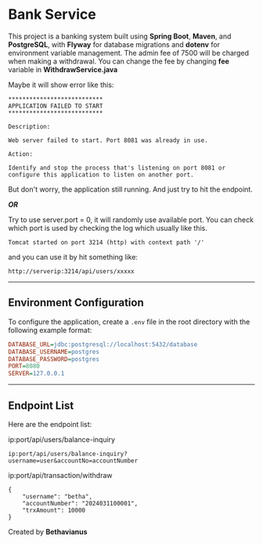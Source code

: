 # Bank Service

This project is a banking system built using **Spring Boot**, **Maven**, and **PostgreSQL**, with **Flyway** for database migrations and **dotenv** for environment variable management.
The admin fee of 7500 will be charged when making a withdrawal. You can change the fee by changing **fee** variable in **WithdrawService.java**

Maybe it will show error like this:

```
***************************
APPLICATION FAILED TO START
***************************

Description:

Web server failed to start. Port 8081 was already in use.

Action:

Identify and stop the process that's listening on port 8081 or configure this application to listen on another port.
```

But don't worry, the application still running. And just try to hit the endpoint.

***OR***

Try to use server.port = 0, it will randomly use available port.
You can check which port is used by checking the log which usually like this.

```
Tomcat started on port 3214 (http) with context path '/'
```
and you can use it by hit something like:

```
http://serverip:3214/api/users/xxxxx
```

---

## Environment Configuration

To configure the application, create a `.env` file in the root directory with the following example format:

```ini
DATABASE_URL=jdbc:postgresql://localhost:5432/database
DATABASE_USERNAME=postgres
DATABASE_PASSWORD=postgres
PORT=8080
SERVER=127.0.0.1
```

---

## Endpoint List

Here are the endpoint list:

ip:port/api/users/balance-inquiry
```
ip:port/api/users/balance-inquiry?username=user&accountNo=accountNumber
```

ip:port/api/transaction/withdraw
```
{
    "username": "betha",
    "accountNumber": "2024031100001",
    "trxAmount": 10000
}
```

Created by **Bethavianus**
